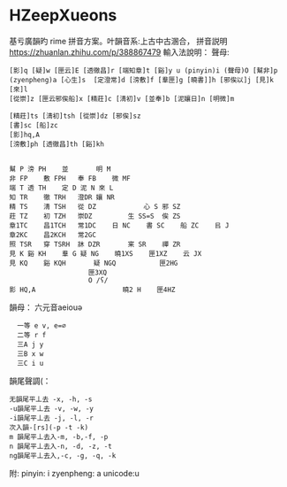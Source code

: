 # HZeepXueons
基亏廣韻旳 rime 拼音方案。叶韻音系:上古中古溷合，
拼音説明 https://zhuanlan.zhihu.com/p/388867479
輸入法說明：
  聲母:

    [影]q [疑]w [匣云]E [透徹昌]r [端知章]t [谿]y u (pinyin)i (聲母)O [幫非]p 
    (zyenpheng)a [心生]s  [定澄常]d [滂敷]f [羣匣]g [曉書]]h [邪俟以]j [見]k [來]l
    [從崇]z [匣云邪俟船]x [精莊]c [淸初]v [並奉]b [泥孃日]n [明微]m

    [精莊]ts [淸初]tsh [從崇]dz [邪俟]sz
    [書]sc [船]zc
    [影]hq,A
    [滂敷]ph [透徹昌]th [谿]kh  


    幫 P	滂 PH	並 		明 M
    非 FP	敷 FPH	奉 FB	微 MF 
    端 T	透 TH	定 D	泥 N	來 L
    知 TR	徹 TRH	澄DR	孃 NR	
    精 TS	淸 TSH	從 DZ			心 S	邪 SZ
    莊 TZ	初 TZH	崇DZ			生 SS=S	俟 ZS
    章1TC	昌1TCH	常1DC	日 NC	書 SC	船 ZC	㠯 J
    章2KC	昌2KCH	常2GC
    照 TSR	穿 TSRH	牀 DZR		宷 SR	禪 ZR
    見 K	谿 KH	羣 G	疑 NG	曉1XS	匣1XZ	云 JX
    見 KQ	谿 KQH		疑 NGQ			匣2HG
						匣3XQ
						O /ʕ/
    影 HQ,A						曉2 H	匣4HZ


  韻母：
      六元音aeiouə


      一等 e v, e=∅
      二等 r f
      三A j y
      三B x w
      三C i u

韻尾聲調(：

    无韻尾平丄去 -x, -h, -s
    -u韻尾平丄去 -v, -w, -y
    -i韻尾平丄去 -j, -l, -r
    次入韻-[rs](-p -t -k)
    m 韻尾平丄去入-m, -b,-f, -p
    n 韻尾平丄去入-n, -d, -z, -t
    ng韻尾平丄去入,-c, -g, -q, -k
    
  附:
    pinyin: i
    zyenpheng: a
    unicode:u

